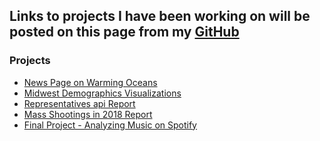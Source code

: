 <!--- # Welcome to Phung's Page

(You can use the [editor on GitHub](https://github.com/phung-phu/phung-phu.github.io/edit/master/README.md) to maintain and preview the content for your website in Markdown files.)

(Whenever you commit to this repository, GitHub Pages will run [Jekyll](https://jekyllrb.com/) to rebuild the pages in your site, from the content in your Markdown files.)
-->

## Links to projects I have been working on will be posted on this page from my [GitHub](https://github.com/phung-phu) 

### Projects
- [News Page on Warming Oceans](https://github.com/phung-phu/News-Page)
- [Midwest Demographics Visualizations](https://phung-phu.shinyapps.io/a8-midwest)
- [Representatives api Report](https://info201b-w19.github.io/a6-phung-phu)
- [Mass Shootings in 2018 Report](https://info201b-w19.github.io/a5-phung-phu)
- [Final Project - Analyzing Music on Spotify](https://reneew7.shinyapps.io/musicanalysis)

<!---
For more details see [GitHub Flavored Markdown](https://guides.github.com/features/mastering-markdown/).

### Jekyll Themes

Your Pages site will use the layout and styles from the Jekyll theme you have selected in your [repository settings](https://github.com/phung-phu/phung-phu.github.io/settings). The name of this theme is saved in the Jekyll `_config.yml` configuration file.

### Support or Contact

Having trouble with Pages? Check out our [documentation](https://help.github.com/categories/github-pages-basics/) or [contact support](https://github.com/contact) and we’ll help you sort it out.
--> 

